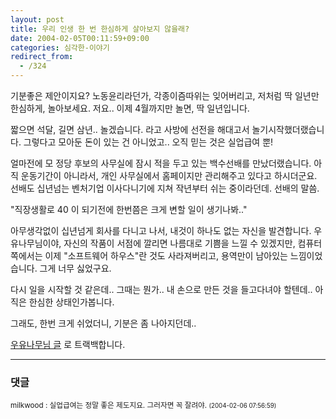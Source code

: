 ```yaml
---
layout: post
title: 우리 인생 한 번 한심하게 살아보지 않을래?
date: 2004-02-05T00:11:59+09:00
categories: 심각한-이야기
redirect_from:
  - /324
---
```


기분좋은 제안이지요? 노동윤리라던가, 각종이즘따위는 잊어버리고, 저처럼 딱 일년만 한심하게, 놀아보세요. 저요.. 이제 4월까지만 놀면, 딱 일년입니다.

짧으면 석달, 길면 삼년.. 놀겠습니다. 라고 사방에 선전을 해대고서 놀기시작했더랬습니다. 그렇다고 모아둔 돈이 있는 건 아니었고.. 오직 믿는 것은 실업급여 뿐!

얼마전에 모 정당 후보의 사무실에 잠시 적을 두고 있는 백수선배를 만났더랬습니다. 아직 운동기간이 아니라서, 개인 사무실에서 홈페이지만 관리해주고 있다고 하시더군요. 선배도 십년넘는 벤처기업 이사다니기에 지쳐 작년부터 쉬는 중이라던데. 선배의 말씀.

"직장생활로 40 이 되기전에 한번쯤은 크게 변할 일이 생기나봐.."

아무생각없이 십년넘게 회사를 다니고 나서, 내것이 하나도 없는 자신을 발견합니다. 우유나무님이야, 자신의 작품이 서점에 깔리면 나름대로 기쁨을 느낄 수 있겠지만, 컴퓨터쪽에서는 이제 "소프트웨어 하우스"란 것도 사라져버리고, 용역만이 남아있는 느낌이었습니다. 그게 너무 싫었구요.

다시 일을 시작할 것 같은데.. 그때는 뭔가.. 내 손으로 만든 것을 들고다녀야 할텐데.. 아직은 한심한 상태인가봅니다.

그래도, 한번 크게 쉬었더니, 기분은 좀 나아지던데..

<a href="http://marlais.egloos.com/259795" target=bb>우유나무님 글</a> 로 트랙백합니다.

* * *

### 댓글



<!--- cmt:672 --->
<!--- mail: --->
<!--- parent:0 --->

<small>milkwood : 실업급여는 정말 좋은 제도지요. 그러자면 꼭 잘려야. <small>(2004-02-06 07:56:59)</small></small>

